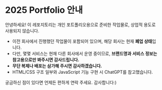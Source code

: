 # 2025 Portfolio 안내

안녕하세요!
이 레포지토리는 개인 포트폴리오용으로 준비한 작업물로, 상업적 용도로 사용되지 않습니다.

- 이전 회사에서 진행했던 작업물이 포함되어 있으며, 해당 회사는 현재 **폐업 상태**입니다.
- 다만, 몇몇 서비스는 현재 다른 회사에서 운영 중이므로, **브랜드명과 서비스 정보는 참고용으로만 봐주시면 감사드립니다.**
- **무단 복제나 배포는 삼가해 주시면 감사하겠습니다.**
- HTML/CSS 구조 일부와 JavaScript 기능 구현 시 ChatGPT를 참고했습니다.

궁금하신 점이 있다면 언제든 편하게 연락 주세요.
감사합니다:)